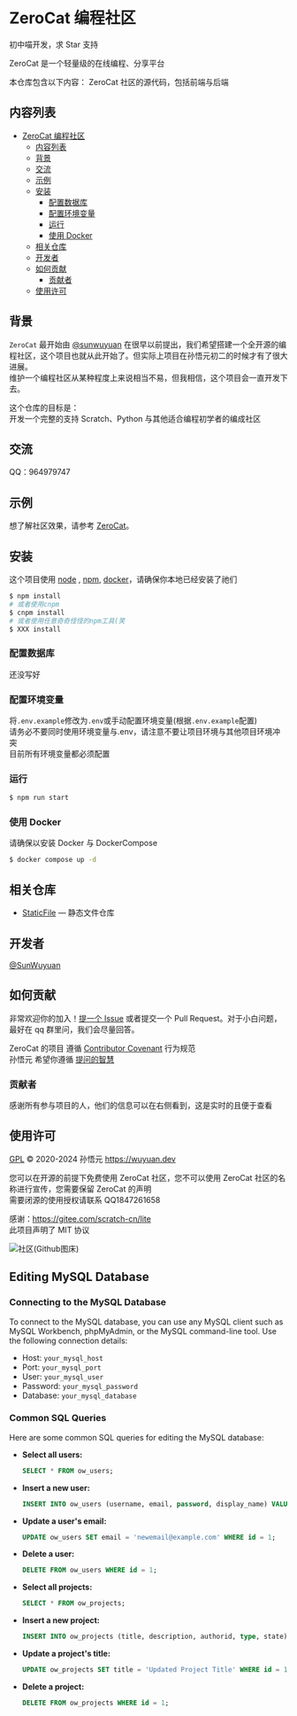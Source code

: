 # ZeroCat 编程社区

初中喵开发，求 Star 支持

ZeroCat 是一个轻量级的在线编程、分享平台

本仓库包含以下内容：
ZeroCat 社区的源代码，包括前端与后端

## 内容列表

- [ZeroCat 编程社区](#zerocat-编程社区)
  - [内容列表](#内容列表)
  - [背景](#背景)
  - [交流](#交流)
  - [示例](#示例)
  - [安装](#安装)
    - [配置数据库](#配置数据库)
    - [配置环境变量](#配置环境变量)
    - [运行](#运行)
    - [使用 Docker](#使用-docker)
  - [相关仓库](#相关仓库)
  - [开发者](#开发者)
  - [如何贡献](#如何贡献)
    - [贡献者](#贡献者)
  - [使用许可](#使用许可)

## 背景

`ZeroCat` 最开始由 [@sunwuyuan](https://github.com/sunwuyuan) 在很早以前提出，我们希望搭建一个全开源的编程社区，这个项目也就从此开始了。但实际上项目在孙悟元初二的时候才有了很大进展。
<br/>维护一个编程社区从某种程度上来说相当不易，但我相信，这个项目会一直开发下去。

这个仓库的目标是：
<br/>开发一个完整的支持 Scratch、Python 与其他适合编程初学者的编成社区

## 交流

QQ：964979747

## 示例

想了解社区效果，请参考 [ZeroCat](https://ourworld.wuyuan.dev)。

## 安装

这个项目使用 [node](http://nodejs.org) , [npm](https://npmjs.com), [docker](https://docker.com)，请确保你本地已经安装了祂们

```sh
$ npm install
# 或者使用cnpm
$ cnpm install
# 或者使用任意奇奇怪怪的npm工具(笑
$ XXX install
```

### 配置数据库

还没写好

### 配置环境变量

将`.env.example`修改为`.env`或手动配置环境变量(根据`.env.example`配置)
<br/>请务必不要同时使用环境变量与.env，请注意不要让项目环境与其他项目环境冲突
<br/>目前所有环境变量都必须配置

### 运行

```sh
$ npm run start
```

### 使用 Docker

请确保以安装 Docker 与 DockerCompose

```sh
$ docker compose up -d
```

## 相关仓库

- [StaticFile](https://github.com/ZeroCatOrg/StaticFile) — 静态文件仓库

## 开发者

[@SunWuyuan](https://github.com/sunwuyuan)

## 如何贡献

非常欢迎你的加入！[提一个 Issue](https://github.com/ZeroCatDev/ZeroCat/issues/new) 或者提交一个 Pull Request。对于小白问题，最好在 qq 群里问，我们会尽量回答。

ZeroCat 的项目 遵循 [Contributor Covenant](http://contributor-covenant.org/version/1/3/0/) 行为规范
<br/>孙悟元 希望你遵循 [提问的智慧](https://github.com/ryanhanwu/How-To-Ask-Questions-The-Smart-Way/blob/main/README-zh_CN.md)

### 贡献者

感谢所有参与项目的人，他们的信息可以在右侧看到，这是实时的且便于查看

## 使用许可

[GPL](LICENSE) © 2020-2024 孙悟元 https://wuyuan.dev

您可以在开源的前提下免费使用 ZeroCat 社区，您不可以使用 ZeroCat 社区的名称进行宣传，您需要保留 ZeroCat 的声明
<br/>需要闭源的使用授权请联系 QQ1847261658

感谢：https://gitee.com/scratch-cn/lite
<br/>此项目声明了 MIT 协议

![社区(Github图床)](https://github.com/ZeroCatDev/ZeroCat/assets/88357633/d6f4a6ba-daa1-45c8-88f7-4b20d9edbb22)

## Editing MySQL Database

### Connecting to the MySQL Database

To connect to the MySQL database, you can use any MySQL client such as MySQL Workbench, phpMyAdmin, or the MySQL command-line tool. Use the following connection details:

- Host: `your_mysql_host`
- Port: `your_mysql_port`
- User: `your_mysql_user`
- Password: `your_mysql_password`
- Database: `your_mysql_database`

### Common SQL Queries

Here are some common SQL queries for editing the MySQL database:

- **Select all users:**
  ```sql
  SELECT * FROM ow_users;
  ```

- **Insert a new user:**
  ```sql
  INSERT INTO ow_users (username, email, password, display_name) VALUES ('newuser', 'newuser@example.com', 'password', 'New User');
  ```

- **Update a user's email:**
  ```sql
  UPDATE ow_users SET email = 'newemail@example.com' WHERE id = 1;
  ```

- **Delete a user:**
  ```sql
  DELETE FROM ow_users WHERE id = 1;
  ```

- **Select all projects:**
  ```sql
  SELECT * FROM ow_projects;
  ```

- **Insert a new project:**
  ```sql
  INSERT INTO ow_projects (title, description, authorid, type, state) VALUES ('New Project', 'Project Description', 1, 'scratch', 'public');
  ```

- **Update a project's title:**
  ```sql
  UPDATE ow_projects SET title = 'Updated Project Title' WHERE id = 1;
  ```

- **Delete a project:**
  ```sql
  DELETE FROM ow_projects WHERE id = 1;
  ```
